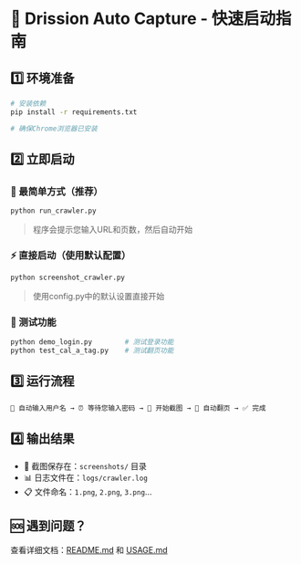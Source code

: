 # 🚀 Drission Auto Capture - 快速启动指南

## 1️⃣ 环境准备
```bash
# 安装依赖
pip install -r requirements.txt

# 确保Chrome浏览器已安装
```

## 2️⃣ 立即启动

### 🎯 最简单方式（推荐）
```bash
python run_crawler.py
```
> 程序会提示您输入URL和页数，然后自动开始

### ⚡ 直接启动（使用默认配置）
```bash
python screenshot_crawler.py
```
> 使用config.py中的默认设置直接开始

### 🧪 测试功能
```bash
python demo_login.py        # 测试登录功能
python test_cal_a_tag.py    # 测试翻页功能
```

## 3️⃣ 运行流程
```
🔐 自动输入用户名 → ⏰ 等待您输入密码 → 📸 开始截图 → 🔗 自动翻页 → ✅ 完成
```

## 4️⃣ 输出结果
- 📸 截图保存在：`screenshots/` 目录
- 📊 日志文件在：`logs/crawler.log`  
- 📋 文件命名：`1.png`, `2.png`, `3.png`...

## 🆘 遇到问题？
查看详细文档：[README.md](README.md) 和 [USAGE.md](USAGE.md) 